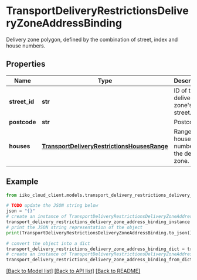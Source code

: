# TransportDeliveryRestrictionsDeliveryZoneAddressBinding

Delivery zone polygon, defined by the combination of street, index and house numbers.

## Properties

Name | Type | Description | Notes
------------ | ------------- | ------------- | -------------
**street_id** | **str** | ID of the delivery zone&#39;s street. | 
**postcode** | **str** | Postcode. | 
**houses** | [**TransportDeliveryRestrictionsHousesRange**](TransportDeliveryRestrictionsHousesRange.md) | Range of house numbers in the delivery zone. | 

## Example

```python
from iiko_cloud_client.models.transport_delivery_restrictions_delivery_zone_address_binding import TransportDeliveryRestrictionsDeliveryZoneAddressBinding

# TODO update the JSON string below
json = "{}"
# create an instance of TransportDeliveryRestrictionsDeliveryZoneAddressBinding from a JSON string
transport_delivery_restrictions_delivery_zone_address_binding_instance = TransportDeliveryRestrictionsDeliveryZoneAddressBinding.from_json(json)
# print the JSON string representation of the object
print(TransportDeliveryRestrictionsDeliveryZoneAddressBinding.to_json())

# convert the object into a dict
transport_delivery_restrictions_delivery_zone_address_binding_dict = transport_delivery_restrictions_delivery_zone_address_binding_instance.to_dict()
# create an instance of TransportDeliveryRestrictionsDeliveryZoneAddressBinding from a dict
transport_delivery_restrictions_delivery_zone_address_binding_from_dict = TransportDeliveryRestrictionsDeliveryZoneAddressBinding.from_dict(transport_delivery_restrictions_delivery_zone_address_binding_dict)
```
[[Back to Model list]](../README.md#documentation-for-models) [[Back to API list]](../README.md#documentation-for-api-endpoints) [[Back to README]](../README.md)


